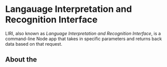 # Langauage Interpretation and Recognition Interface

LIRI, also known as _Language Interpretation and Recognition Interface_, is a command-line Node app that takes in specific parameters and returns back data based on that request.

## About the

